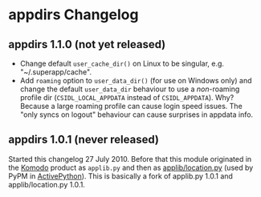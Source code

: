# appdirs Changelog

## appdirs 1.1.0 (not yet released)

- Change default `user_cache_dir()` on Linux to be singular, e.g. "~/.superapp/cache".
- Add `roaming` option to `user_data_dir()` (for use on Windows only) and change
  the default `user_data_dir` behaviour to use a *non*-roaming profile dir
  (`CSIDL_LOCAL_APPDATA` instead of `CSIDL_APPDATA`). Why? Because a large
  roaming profile can cause login speed issues. The "only syncs on logout"
  behaviour can cause surprises in appdata info.


## appdirs 1.0.1 (never released)

Started this changelog 27 July 2010. Before that this module originated in the
[Komodo](http://www.activestate.com/komodo) product as `applib.py` and then as
[applib/location.py](http://github.com/ActiveState/applib/blob/master/applib/location.py)
(used by PyPM in [ActivePython](http://www.activestate.com/activepython)). This
is basically a fork of applib.py 1.0.1 and applib/location.py 1.0.1.

